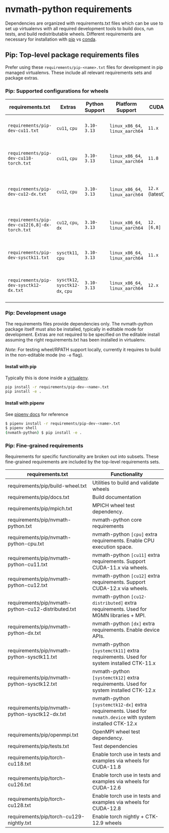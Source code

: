 # nvmath-python requirements

Dependencies are organized with requirements.txt files which can be use to set up
virtualenvs with all required development tools to build docs, run tests, and build
redistributable wheels.  Different requirements are necessary for installation with
[pip](https://pip.pypa.io/en/stable/) vs [conda](https://docs.conda.io/en/latest/).

## Pip: Top-level package requirements files

Prefer using these `requirements/pip-<name>.txt` files for development in pip managed
virtualenvs.  These include all relevant requirements sets and package extras.

### Pip: Supported configurations for wheels

| requirements.txt | Extras | Python Support | Platform Support | CUDA | Purpose |
| ---------------- | ------ | ------- | ------- | ----- | ---- |
| `requirements/pip-dev-cu11.txt` | `cu11`, `cpu` | `3.10-3.13` | `linux_x86_64`, `linux_aarch64` | `11.x` | Development environment: ctk-11.x wheels  |
| `requirements/pip-dev-cu118-torch.txt` | `cu11`, `cpu` | `3.10-3.13` | `linux_x86_64`, `linux_aarch64` | `11.8` | Development environment: ctk-11.x wheels + torch |
| `requirements/pip-dev-cu12-dx.txt` | `cu12`, `cpu` | `3.10-3.13` | `linux_x86_64`, `linux_aarch64` | `12.x` (latest) | Development environment: ctk-12.x wheels + DX APIs |
| `requirements/pip-dev-cu12[6,8]-dx-torch.txt` | `cu12`, `cpu`, `dx`  | `3.10-3.13` | `linux_x86_64`, `linux_aarch64` | `12.[6,8]` | Development environment: ctk-12.x wheels + DX APIs + torch |
| `requirements/pip-dev-sysctk11.txt` | `sysctk11`, `cpu` | `3.10-3.13` | `linux_x86_64`, `linux_aarch64` | `11.x` | Development environment: System CTK-11.x |
| `requirements/pip-dev-sysctk12-dx.txt` |`sysctk12`, `sysctk12-dx`, `cpu` | `3.10-3.13` | `linux_x86_64`, `linux_aarch64` | `12.x` | Development environment: System CTK-12.x + DX APIs |

### Pip: Development usage

The requirements files provide dependencies only.  The nvmath-python package itself must
also be installed, typically in editable mode for development.  Extras are not required to
be specified on the editable install assuming the right requirements.txt has been installed
in virtualenv.

*Note*: For testing wheel/RPATH support locally, currently it requires to build in the
non-editable mode (no `-e` flag).

#### Install with pip

Typically this is done inside a [virtualenv](https://docs.python.org/3/library/venv.html).

```bash
pip install -r requirements/pip-dev-<name>.txt
pip install -e .
```

#### Install with pipenv

See [pipenv docs](https://pipenv.pypa.io/en/latest/) for reference

```bash
$ pipenv install -r requirements/pip-dev-<name>.txt
$ pipenv shell
(nvmath-python) $ pip install -e .
```

### Pip: Fine-grained requirements

Requirements for specific functionality are broken out into subsets.  These fine-grained
requirements are included by the top-level requirements sets.

| requirements.txt | Functionality |
| ---------------- | ------- |
| requirements/pip/build-wheel.txt | Utilities to build and validate wheels |
| requirements/pip/docs.txt | Build documentation |
| requirements/pip/mpich.txt | MPICH wheel test dependency. |
| requirements/pip/nvmath-python.txt | nvmath-python core requirements |
| requirements/pip/nvmath-python-cpu.txt | nvmath-python `[cpu]` extra requirements.  Enable CPU execution space. |
| requirements/pip/nvmath-python-cu11.txt | nvmath-python `[cu11]` extra requirements.  Support CUDA-11.x via wheels. |
| requirements/pip/nvmath-python-cu12.txt | nvmath-python `[cu12]` extra requirements.  Support CUDA-12.x via wheels. |
| requirements/pip/nvmath-python-cu12-distributed.txt | nvmath-python `[cu12-distributed]` extra requirements.  Used for MGMN libraries + MPI. |
| requirements/pip/nvmath-python-dx.txt | nvmath-python `[dx]` extra requirements.  Enable device APIs. |
| requirements/pip/nvmath-python-sysctk11.txt | nvmath-python `[systemctk11]` extra requirements.  Used for system installed CTK-11.x |
| requirements/pip/nvmath-python-sysctk12.txt | nvmath-python `[systemctk12]` extra requirements.  Used for system installed CTK-12.x |
| requirements/pip/nvmath-python-sysctk12-dx.txt | nvmath-python `[systemctk12-dx]` extra requirements.  Used for `nvmath.device` with system installed CTK-12.x |
| requirements/pip/openmpi.txt | OpenMPI wheel test dependency. |
| requirements/pip/tests.txt | Test dependencies |
| requirements/pip/torch-cu118.txt | Enable torch use in tests and examples via wheels for CUDA-11.8 |
| requirements/pip/torch-cu126.txt | Enable torch use in tests and examples via wheels for CUDA-12.6 |
| requirements/pip/torch-cu128.txt | Enable torch use in tests and examples via wheels for CUDA-12.8 |
| requirements/pip/torch-cu129-nightly.txt | Enable torch nightly + CTK-12.9 wheels |
